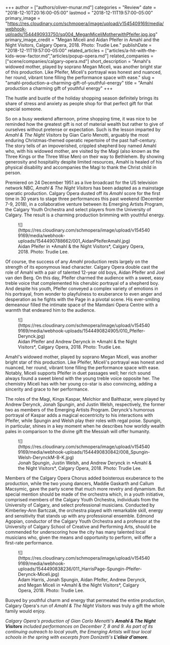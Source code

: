 +++
author = ["authors/oliver-munar.md"]
categories = "Review"
date = "2018-12-10T20:16:00-05:00"
lastmod = "2018-12-11T19:57:00-05:00"
primary_image = "https://res.cloudinary.com/schmopera/image/upload/v1545409169/media/webhook-uploads/1544490933750/sq004_MeganMiceliMotherwithPfeifer.jpg.jpg"
primary_image_credit = "Megan Miceli and Aidan Pfeifer in Amahl and the Night Visitors, Calgary Opera, 2018. Photo: Trudie Lee."
publishDate = "2018-12-11T19:57:00-05:00"
related_articles = ["articles/a-hit-with-the-kids-wow-factor.md","articles/popup-opera.md"]
related_companies = ["scene/companies/calgary-opera.md"]
short_description = "Amahl&#039;s widowed mother, played by soprano Megan Miceli, was another bright star of this production. Like Pfeifer, Miceli&#039;s portrayal was honest and nuanced, her round, vibrant tone filling the performance space with ease."
slug = "amahl-production-a-charming-gift-of-youthful-energy"
title = "Amahl production a charming gift of youthful energy"
+++

The hustle and bustle of the holiday shopping season definitely brings its share of stress and anxiety as people shop for that perfect gift for that special someone.

So on a busy weekend afternoon, prime shopping time, it was nice to be reminded how the greatest gift is not of material wealth but rather to give of ourselves without pretense or expectation. Such is the lesson imparted by *Amahl & The Night Visitors* by Gian Carlo Menotti, arguably the most enduring Christmas-themed operatic repertoire of the past half-century. The story tells of an impoverished, crippled shepherd boy named Amahl who, with his widowed mother, are visited by the Magi (also known as the Three Kings or the Three Wise Men) on their way to Bethlehem. By showing generosity and hospitality despite limited resources, Amahl is healed of his physical disability and accompanies the Magi to thank the Christ child in person. 

Premiered on 24 December 1951 as a live broadcast for the US television network NBC, *Amahl & The Night Visitors* has been adapted as a mainstage operatic production. Calgary Opera dusted off its *Amahl* score for the first time in 30 years to stage three performances this past weekend (December 7-9, 2018), in a collaborative venture between its Emerging Artists Program, the Calgary Youth Orchestra and select players from the University of Calgary. The result is a charming production brimming with youthful energy.

<figure data-type="image">
![](https://res.cloudinary.com/schmopera/image/upload/v1545409169/media/webhook-uploads/1544490788662/001_AidanPfeiferAmahl.jpg)
<figcaption>Aidan Pfeifer in *Amahl & the Night Visitors*, Calgary Opera, 2018. Photo: Trudie Lee.</figcaption>
</figure>

Of course, the success of any *Amahl* production rests largely on the strength of its eponymous lead character. Calgary Opera double cast the role of Amahl with a pair of talented 12-year old boys, Aidan Pfeifer and Joel van den Berg. On this day, Pfeifer charmed the audience with a sweet, easy treble voice that complemented his cherubic portrayal of a shepherd boy. And despite his youth, Pfeifer conveyed a complex variety of emotions in his portrayal, from wonder to playfulness to exuberance to even anger and desperation as he fights with the Page in a pivotal scene. His ever-smiling demeanour filled the intimate space of the Mamdani Opera Centre with a warmth that endeared him to the audience.

<figure data-type="image">
![](https://res.cloudinary.com/schmopera/image/upload/v1545409169/media/webhook-uploads/1544490824905/010_Pfeifer-Derynck.jpg)
<figcaption>Aidan Pfeifer and Andrew Derynck in *Amahl & the Night Visitors*, Calgary Opera, 2018. Photo: Trudie Lee.</figcaption>
</figure>

Amahl's widowed mother, played by soprano Megan Miceli, was another bright star of this production. Like Pfeifer, Miceli's portrayal was honest and nuanced, her round, vibrant tone filling the performance space with ease. Notably, Miceli supports Pfeifer in duet passages well; her rich sound always found a sweet blend with the young treble voice opposite her. The chemistry Miceli has with her young co-star is also convincing, adding a sincerity and grace to her performance.

The roles of the Magi, Kings Kaspar, Melchior and Balthazar, were played by Andrew Derynck, Jonah Spungin, and Justin Welsh, respectively, the former two as members of the Emerging Artists Program. Derynck's humorous portrayal of Kaspar adds a magical eccentricity to his interactions with Pfeifer, while Spungin and Welsh play their roles with regal poise. Spungin, in particular, shines in a key moment when he describes how worldly wealth pales in comparison to the divine gift the Messiah will offer humanity.

<figure data-type="image">
![](https://res.cloudinary.com/schmopera/image/upload/v1545409169/media/webhook-uploads/1544490830842/008_Spungin-Welsh-DerynckM-B-K.jpg)
<figcaption>Jonah Spungin, Justin Welsh, and Andrew Derynck in *Amahl & the Night Visitors*, Calgary Opera, 2018. Photo: Trudie Lee.</figcaption>
</figure>

Members of the Calgary Opera Chorus added boisterous exuberance to the production, while the two young dancers, Maddie Gaskarth and Callum Macsymic, gave the party scene that much more revelry and dynamism. But special mention should be made of the orchestra which, in a youth initiative, comprised members of the Calgary Youth Orchestra, individuals from the University of Calgary, and select professional musicians. Conducted by Kimberley-Ann Bartczak, the orchestra played with remarkable skill, energy and sensitivity that stands up with any professional ensemble. Edmond Agopian, conductor of the Calgary Youth Orchestra and a professor at the University of Calgary School of Creative and Performing Arts, should be commended for underscoring how the city has many talented local musicians who, given the means and opportunity to perform, will offer a first-rate performance.

<figure data-type="image">
![](https://res.cloudinary.com/schmopera/image/upload/v1545409169/media/webhook-uploads/1544490838236/011_HarrisPage-Spungin-Pfeifer-Derynck-Miceli.jpg)
<figcaption>Adam Harris, Jonah Spungin, Aidan Pfeifer, Andrew Derynck, and Megan Miceli in *Amahl & the Night Visitors*, Calgary Opera, 2018. Photo: Trudie Lee.</figcaption>
</figure>

Buoyed by youthful charm and energy that permeated the entire production, Calgary Opera's run of *Amahl & The Night Visitors* was truly a gift the whole family would enjoy.

*Calgary Opera's production of Gian Carlo Menotti's **Amahl & The Night Visitors** included performances on December 7, 8 and 9. As part of its continuing outreach to local youth, the Emerging Artists will tour local schools in the spring with excerpts from Donizetti's **L'elisir d'amore**.*
